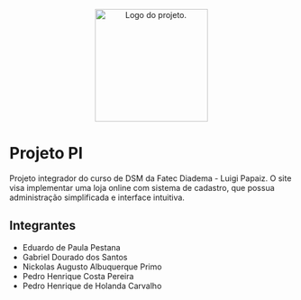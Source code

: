 <p align="center">
  <picture>
    <source media="(prefers-color-scheme: dark)" srcset="public/assets/img/logos/logob.png" width="200px">
    <source media="(prefers-color-scheme: light)" srcset="public/assets/img/logos/logoa.png" width="200px">
    <img alt="Logo do projeto.">
  </picture>
</p>


# Projeto PI
Projeto integrador do curso de DSM da Fatec Diadema - Luigi Papaiz. O site visa implementar uma loja online com sistema de cadastro, que possua administração simplificada e interface intuitiva.

## Integrantes
- Eduardo de Paula Pestana
- Gabriel Dourado dos Santos
- Nickolas Augusto Albuquerque Primo
- Pedro Henrique Costa Pereira
- Pedro Henrique de Holanda Carvalho
